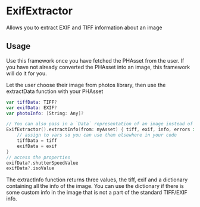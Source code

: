# ExifExtractor

Allows you to extract EXIF and TIFF information about an image

## Usage

Use this framework once you have fetched the PHAsset from the user. If you have not already converted the PHAsset into an image, this framework will do it for you.

Let the user choose their image from photos library, then use the extractData function with your PHAsset

```swift
var tiffData: TIFF?
var exifData: EXIF?
var photoInfo: [String: Any]?

// You can also pass in a `Data` representation of an image instead of a `PHAsset`
ExifExtractor().extractInfo(from: myAsset) { tiff, exif, info, errors in
    // assign to vars so you can use them elsewhere in your code
    tiffData = tiff
    exifData = exif
}
// access the properties
exifData?.shutterSpeedValue
exifData?.isoValue
```

The extractInfo function returns three values, the tiff, exif and a dictionary containing all the info of the image. You can use the dictionary if there is some custom info in the image that is not a part of the standard TIFF/EXIF info.


